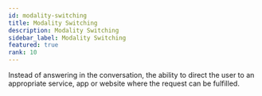 ```yaml
---
id: modality-switching
title: Modality Switching
description: Modality Switching
sidebar_label: Modality Switching
featured: true
rank: 10
---
```

 
Instead of answering in the conversation, the ability to direct the user to an appropriate service, app or website where the request can be fulfilled.